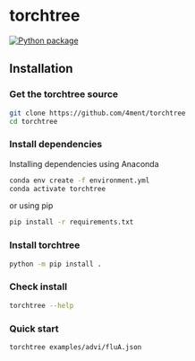 # torchtree

[![Python package](https://github.com/4ment/torchtree/actions/workflows/python-package.yml/badge.svg)](https://github.com/4ment/torchtree/actions/workflows/python-package.yml)

## Installation

### Get the torchtree source
```bash
git clone https://github.com/4ment/torchtree
cd torchtree
```

### Install dependencies

Installing dependencies using Anaconda
```bash
conda env create -f environment.yml
conda activate torchtree
```

or using pip
```bash
pip install -r requirements.txt
```

### Install torchtree
```bash
python -m pip install .
```

### Check install
```bash
torchtree --help
```

### Quick start
```bash
torchtree examples/advi/fluA.json
```